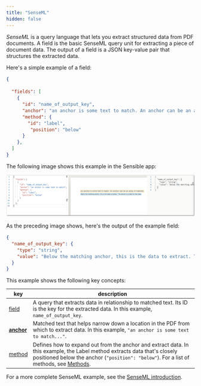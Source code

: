 ```yaml
---
title: "SenseML"
hidden: false
---
```




*SenseML* is a query language that lets you extract structured data from PDF documents. A field is the basic SenseML query unit for extracting a piece of document data. The output of a field is a JSON key-value pair that structures the extracted data.  

Here's a simple example of a field: 

```json
{

  "fields": [
    {
      "id": "name_of_output_key",
      "anchor": "an anchor is some text to match. An anchor can be an array of matches",
      "method": {
        "id": "label",
         "position": "below"
      }
    },
  ]
}
```

The following image shows this example in the Sensible app:

![Click to enlarge](https://raw.githubusercontent.com/sensible-hq/sensible-docs/main/readme-sync/assets/v0/images/final/basic_field.png)

As the preceding image shows, here's the output of the example field: 

```json
{
  "name_of_output_key": {
    "type": "string",
    "value": "Below the matching anchor, this is the data to extract. The anchor is a label for this data."
  }
}
```

This example shows the following key concepts:

| key                             | description                                                  |
| ------------------------------- | ------------------------------------------------------------ |
| [field](doc:field-query-object) | A query that extracts data in relationship to matched text. Its ID is the key for the extracted data. In this example,  `name_of_output_key`. |
| **[anchor](doc:anchor)**        | Matched text that helps narrow down a location in the PDF from which to extract data.  In this example, `"an anchor is some text to match..."`. |
| [method](doc:method)            | Defines how to expand out from the anchor and extract data. In this example, the Label method extracts data that's closely positioned below the anchor (`"position": "below"`). For a list of methods, see [Methods](doc:methods). |

 For a more complete SenseML example, see the [SenseML introduction](doc:senseml-reference-introduction).

